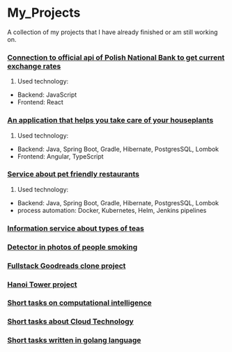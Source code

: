 # My_Projects
A collection of my projects that I have already finished or am still working on. 


### [Connection to official api of Polish National Bank to get current exchange rates](https://github.com/MartynaKaczmarczyk/MeetDynatraceProjects)

1. Used technology:

- Backend: JavaScript
- Frontend: React
  
    
### [An application that helps you take care of your houseplants](https://github.com/MartynaKaczmarczyk/Project_Frontend2)

1. Used technology:

- Backend: Java, Spring Boot, Gradle, Hibernate, PostgresSQL, Lombok
- Frontend: Angular, TypeScript
  
### [Service about pet friendly restaurants](https://github.com/MartynaKaczmarczyk/pet_friendly_restaurants)


1. Used technology:

- Backend: Java, Spring Boot, Gradle, Hibernate, PostgresSQL, Lombok
- process automation: Docker, Kubernetes, Helm, Jenkins pipelines

  
### [Information service about types of teas](https://github.com/MartynaKaczmarczyk/Tea_service)
### [Detector in photos of people smoking](https://github.com/MartynaKaczmarczyk/Int_Obliczeniowa_projekt01)
### [Fullstack Goodreads clone project](https://github.com/MartynaKaczmarczyk/Goodreads_clone?tab=readme-ov-file)
### [Hanoi Tower project](https://gitlab.com/Martyna_Kaczmarczyk/wstep_do_programowania)
### [Short tasks on computational intelligence](https://github.com/MartynaKaczmarczyk/Inteligencja_obliczeniowa)
### [Short tasks about Cloud Technology](https://gitlab.com/Martyna_Kaczmarczyk/technologie-chmurowe)
### [Short tasks written in golang language](https://gitlab.com/Martyna_Kaczmarczyk/golang)





